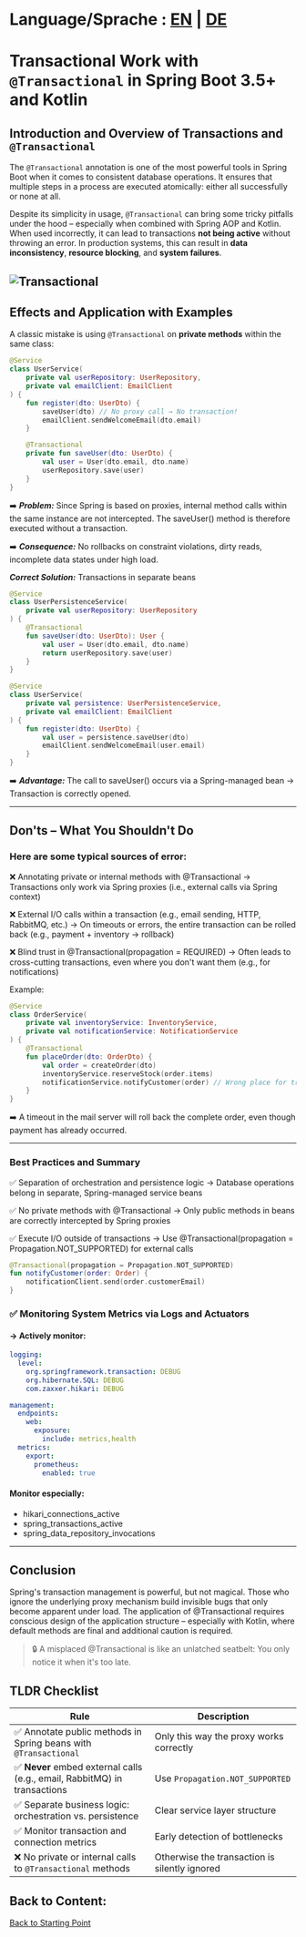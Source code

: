 # Language/Sprache : [EN](SPRING_TRANSACTIONAL_EN.md) | [DE](SPRING_TRANSACTIONAL.md)

# Transactional Work with `@Transactional` in Spring Boot 3.5+ and Kotlin

## Introduction and Overview of Transactions and `@Transactional`

The `@Transactional` annotation is one of the most powerful tools in Spring Boot when it comes to consistent database operations. It ensures that multiple steps in a process are executed atomically: either all successfully or none at all.

Despite its simplicity in usage, `@Transactional` can bring some tricky pitfalls under the hood – especially when combined with Spring AOP and Kotlin. When used incorrectly, it can lead to transactions **not being active** without throwing an error. In production systems, this can result in **data inconsistency**, **resource blocking**, and **system failures**.


![Transactional](assets/transaction.svg)
---

## Effects and Application with Examples

A classic mistake is using `@Transactional` on **private methods** within the same class:

```kotlin
@Service
class UserService(
    private val userRepository: UserRepository,
    private val emailClient: EmailClient
) {
    fun register(dto: UserDto) {
        saveUser(dto) // No proxy call → No transaction!
        emailClient.sendWelcomeEmail(dto.email)
    }

    @Transactional
    private fun saveUser(dto: UserDto) {
        val user = User(dto.email, dto.name)
        userRepository.save(user)
    }
}
```

➡️ ***Problem:*** Since Spring is based on proxies, internal method calls within the same instance are not
intercepted. The saveUser() method is therefore executed without a transaction.

➡️ ***Consequence:*** No rollbacks on constraint violations, dirty reads, incomplete data states under high load.

***Correct Solution:*** Transactions in separate beans

```kotlin
@Service
class UserPersistenceService(
    private val userRepository: UserRepository
) {
    @Transactional
    fun saveUser(dto: UserDto): User {
        val user = User(dto.email, dto.name)
        return userRepository.save(user)
    }
}

@Service
class UserService(
    private val persistence: UserPersistenceService,
    private val emailClient: EmailClient
) {
    fun register(dto: UserDto) {
        val user = persistence.saveUser(dto)
        emailClient.sendWelcomeEmail(user.email)
    }
}
```
➡️ ***Advantage:*** The call to saveUser() occurs via a Spring-managed bean → Transaction is correctly
opened.

---
## Don'ts – What You Shouldn't Do
### Here are some typical sources of error:

❌ Annotating private or internal methods with @Transactional
→ Transactions only work via Spring proxies (i.e., external calls via Spring context)

❌ External I/O calls within a transaction (e.g., email sending, HTTP, RabbitMQ, etc.)
→ On timeouts or errors, the entire transaction can be rolled back (e.g., payment + inventory → rollback)

❌ Blind trust in @Transactional(propagation = REQUIRED)
→ Often leads to cross-cutting transactions, even where you don't want them (e.g., for notifications)

Example:

```kotlin
@Service
class OrderService(
    private val inventoryService: InventoryService,
    private val notificationService: NotificationService
) {
    @Transactional
    fun placeOrder(dto: OrderDto) {
        val order = createOrder(dto)
        inventoryService.reserveStock(order.items)
        notificationService.notifyCustomer(order) // Wrong place for transaction
    }
}
```
➡️ A timeout in the mail server will roll back the complete order, even though payment has already occurred.

---
### Best Practices and Summary

✅ Separation of orchestration and persistence logic
→ Database operations belong in separate, Spring-managed service beans

✅ No private methods with @Transactional
→ Only public methods in beans are correctly intercepted by Spring proxies

✅ Execute I/O outside of transactions
→ Use @Transactional(propagation = Propagation.NOT_SUPPORTED) for external calls

```kotlin
@Transactional(propagation = Propagation.NOT_SUPPORTED)
fun notifyCustomer(order: Order) {
    notificationClient.send(order.customerEmail)
}
```

### ✅ Monitoring System Metrics via Logs and Actuators
#### → Actively monitor:

```yaml
logging:
  level:
    org.springframework.transaction: DEBUG
    org.hibernate.SQL: DEBUG
    com.zaxxer.hikari: DEBUG

management:
  endpoints:
    web:
      exposure:
        include: metrics,health
  metrics:
    export:
      prometheus:
        enabled: true
```

#### Monitor especially:

* hikari_connections_active
* spring_transactions_active
* spring_data_repository_invocations
---

## Conclusion
Spring's transaction management is powerful, but not magical. Those who ignore the underlying proxy mechanism build invisible bugs that only become apparent under load. The application of @Transactional requires conscious design of the application structure – especially with Kotlin, where default methods are final and additional caution is required.

> 🔒 A misplaced @Transactional is like an unlatched seatbelt: You only notice it when it's too late.

## TLDR Checklist

| Rule                                                                      | Description                                          |
|---------------------------------------------------------------------------| ---------------------------------------------------- |
| ✅ Annotate public methods in Spring beans with `@Transactional`          | Only this way the proxy works correctly              |
| ✅ **Never** embed external calls (e.g., email, RabbitMQ) in transactions | Use `Propagation.NOT_SUPPORTED`                      |
| ✅ Separate business logic: orchestration vs. persistence                 | Clear service layer structure                        |
| ✅ Monitor transaction and connection metrics                             | Early detection of bottlenecks                      |
| ❌ No private or internal calls to `@Transactional` methods              | Otherwise the transaction is silently ignored       |


## Back to Content:
[Back to Starting Point](../README_EN.md)